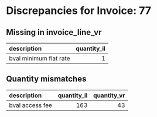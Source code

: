 # Discrepancies for Invoice: 77

## Missing in invoice_line_vr

| description            |   quantity_il |
|:-----------------------|--------------:|
| bval minimum flat rate |             1 |

## Quantity mismatches

| description     |   quantity_il |   quantity_vr |
|:----------------|--------------:|--------------:|
| bval access fee |           163 |            43 |

